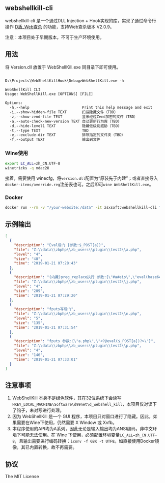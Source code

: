 ## webshellkill-cli

webshellkill-cli 是一个通过DLL Injection + Hook实现的库，实现了通过命令行操作 [D盾_Web查杀](http://www.d99net.net/) 的功能，支持Web查杀版本 V2.0.9。

注意：本项目处于早期版本，不可于生产环境使用。

## 用法

将 Version.dll 放置于 WebShellKill.exe 同目录下即可使用。

```txt

D:\Projects\WebShellKillHook\Debug>WebShellKill.exe -h

WebShellKill CLI
Usage: WebShellKill.exe [OPTIONS] [FILE]

Options:
  -h,--help                        Print this help message and exit
  -i,--show-hidden-file TEXT       扫描隐藏文件（TBD）
  -z,--show-zend-file TEXT         显示经过Zend加密的文件（TBD）
  -a,--auto-check-new-version TEXT 自动更新行为库（TBD）
  -d,--hide-level1 TEXT            隐藏低级别威胁（TBD）
  -t,--type TEXT                   TBD
  -e,--exclude-dir TEXT            排除指定的文件夹（TBD）
  -f,--output TEXT                 输出到文件

```
### Wine使用

```bash
export LC_ALL=zh_CN.UTF-8
winetricks -q mdac28
```

接着，需要使用 winecfg，将``version.dll``配置为“原装先于内建”；或者直接导入``docker-items/override.reg``注册表也可。之后即可``wine WebShellKill.exe``。

### Docker

```bash
docker run --rm -v "/your-website:/data" -it zsxsoft:webshellkill-cli "Z:\\data\\"
```

## 示例输出

```json
[
  {
    "description": "Eval后门 {参数:$_POST[a]}",
    "file": "Z:\\data\\zbphp\\zb_users\\plugin\\test2\\a.php",
    "level": "4",
    "size": "40",
    "time": "2019-01-21 07:28:43"
  },
  {
    "description": "(内藏)preg_replace执行 参数:{\"#a#eis\",\"eval(base64_decode($_SESSION[#theCode#]))\",\"a\"}",
    "file": "Z:\\data\\zbphp\\zb_users\\plugin\\test2\\j.php",
    "level": "4",
    "size": "209",
    "time": "2019-01-21 07:29:20"
  },
  {
    "description": "fputs写后门",
    "file": "Z:\\data\\zbphp\\zb_users\\plugin\\test2\\n.php",
    "level": "5",
    "size": "135",
    "time": "2019-01-21 07:31:54"
  },
  {
    "description": "fputs 参数:{\"a.php\",\"<?@eval($_POST[a])?>\"}",
    "file": "Z:\\data\\zbphp\\zb_users\\plugin\\test2\\p.php",
    "level": "4",
    "size": "146",
    "time": "2019-01-21 07:33:01"
  }
]
```

## 注意事项

1. WebShellKill 本身不是绿色软件，其在32位系统下会读写``HKEY_LOCAL_MACHINE\Software\d99net\d_webshell_kill``，本项目仅对读下了钩子，未对写进行处理。
2. 因为 WebShellKill 是一个 GUI 程序，本项目只对窗口进行了隐藏。因此，如果需要在Wine下使用，仍然需要 X Window 或 Xvfb。
3. 本程序使用的API均为A系列，因此无论是输入输出均为ANSI编码，非中文环境下可能无法使用。在 Wine 下使用，必须配置环境变量``LC_ALL=zh_CN.UTF-8``，且输出需要进行编码转换：``iconv -f GBK -t UTF8``。如直接使用Docker镜像，其已内置转换，故不再需要。

## 协议
The MIT License